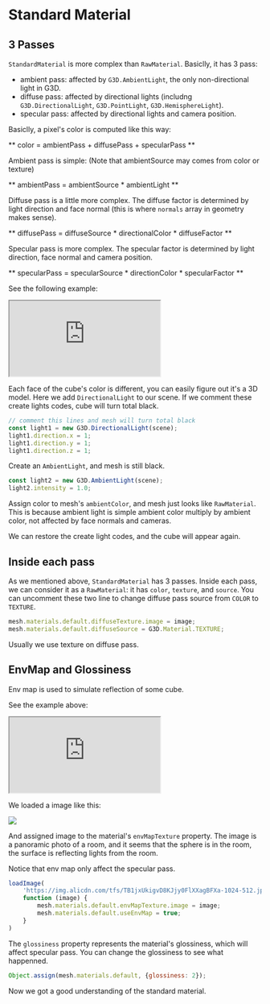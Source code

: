 # Standard Material

## 3 Passes

`StandardMaterial` is more complex than `RawMaterial`. Basiclly, it has 3 pass:

* ambient pass: affected by `G3D.AmbientLight`, the only non-directional light in G3D.
* diffuse pass: affected by directional lights (includng `G3D.DirectionalLight`, `G3D.PointLight`, `G3D.HemisphereLight`).
* specular pass: affected by directional lights and camera position.

Basiclly, a pixel's color is computed like this way:

** color = ambientPass + diffusePass + specularPass **

Ambient pass is simple: (Note that ambientSource may comes from color or texture)

** ambientPass = ambientSource * ambientLight **

Diffuse pass is a little more complex. The diffuse factor is determined by light direction and face normal (this is where `normals` array in geometry makes sense).

** diffusePass = diffuseSource * directionalColor * diffuseFactor **

Specular pass is more complex. The specular factor is determined by light direction, face normal and camera position.

** specularPass = specularSource * directionColor * specularFactor **

See the following example: 

<iframe class="playground" src="https://gplatformteam.github.io/g3d-playground/docs/?embed#item=light-and-standard-material"></iframe>

Each face of the cube's color is different, you can easily figure out it's a 3D model. Here we add `DirectionalLight` to our scene. If we comment these create lights codes, cube will turn total black.

```javascript
// comment this lines and mesh will turn total black
const light1 = new G3D.DirectionalLight(scene);
light1.direction.x = 1;
light1.direction.y = 1;
light1.direction.z = 1;
```

Create an `AmbientLight`, and mesh is still black.

```javascript
const light2 = new G3D.AmbientLight(scene);
light2.intensity = 1.0;
```

Assign color to mesh's `ambientColor`, and mesh just looks like `RawMaterial`. This is because ambient light is simple ambient color multiply by ambient color, not affected by face normals and cameras.

We can restore the create light codes, and the cube will appear again.

## Inside each pass

As we mentioned above, `StandardMaterial` has 3 passes. Inside each pass, we can consider it as a `RawMaterial`: it has `color`, `texture`, and `source`. You can uncomment these two line to change diffuse pass source from `COLOR` to `TEXTURE`.

```javascript
mesh.materials.default.diffuseTexture.image = image;
mesh.materials.default.diffuseSource = G3D.Material.TEXTURE;
```

Usually we use texture on diffuse pass.

## EnvMap and Glossiness

Env map is used to simulate reflection of some cube.

See the example above:

<iframe class="playground" src="https://gplatformteam.github.io/g3d-playground/docs/?embed#item=envmap and glossiness"></iframe>

We loaded a image like this:

![](https://img.alicdn.com/tfs/TB1jxUkigvD8KJjy0FlXXagBFXa-1024-512.jpg)

And assigned image to the material's `envMapTexture` property. The image is a panoramic photo of a room, and it seems that the sphere is in the room, the surface is reflecting lights from the room.

Notice that env map only affect the specular pass.

```javascript
loadImage(
    'https://img.alicdn.com/tfs/TB1jxUkigvD8KJjy0FlXXagBFXa-1024-512.jpg',
    function (image) {
        mesh.materials.default.envMapTexture.image = image;
        mesh.materials.default.useEnvMap = true;
    }
)
```

The `glossiness` property represents the material's glossiness, which will affect specular pass. You can change the glossiness to see what happenned.

```javascript
Object.assign(mesh.materials.default, {glossiness: 2});
```

Now we got a good understanding of the standard material.